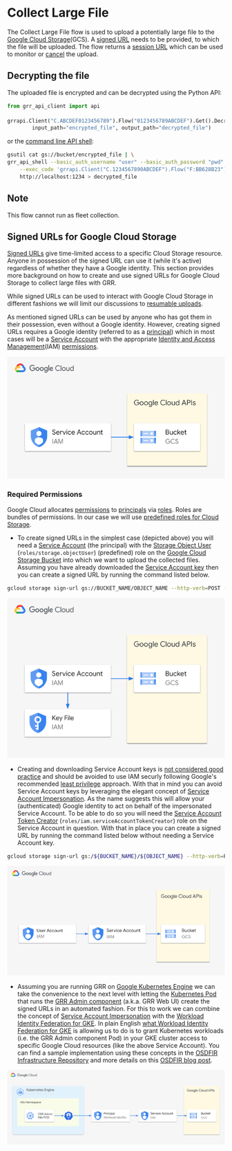 # Collect Large File

The Collect Large File flow is used to upload a potentially large file to the [Google Cloud Storage](https://cloud.google.com/storage/docs/introduction)(GCS). A [signed URL](https://cloud.google.com/storage/docs/access-control/signed-urls) needs to be provided, to which the file will be uploaded.
The flow returns a [session URL](https://cloud.google.com/storage/docs/resumable-uploads#session-uris) which can be used to monitor or [cancel](https://cloud.google.com/storage/docs/performing-resumable-uploads#cancel-upload) the upload.


## Decrypting the file

The uploaded file is encrypted and can be decrypted using the Python API:
```python
from grr_api_client import api

grrapi.Client("C.ABCDEF0123456789").Flow("0123456789ABCDEF").Get().DecryptLargeFile(
        input_path="encrypted_file", output_path="decrypted_file")
```

or the [command line API shell](https://github.com/google/grr/tree/master/api_client/python#using-command-line-api-shell):
```bash
gsutil cat gs://bucket/encrypted_file | \
grr_api_shell --basic_auth_username "user" --basic_auth_password "pwd" \
    --exec_code 'grrapi.Client("C.1234567890ABCDEF").Flow("F:BB628B23").Get().DecryptLargeFile()' \
    http://localhost:1234 > decrypted_file
```

## Note

This flow cannot run as fleet collection.

## Signed URLs for Google Cloud Storage

[Signed URLs](https://cloud.google.com/storage/docs/access-control/signed-urls) give time-limited access to a specific Cloud Storage resource. Anyone in possession of the signed URL can use it (while it's active) regardless of whether they have a Google identity.
This section provides more background on how to create and use signed URLs for Google Cloud Storage to collect large files with GRR.

While signed URLs can be used to interact with Google Cloud Storage in different fashions we will limit our discussions to [resumable uploads](https://cloud.google.com/storage/docs/access-control/signed-urls#signing-resumable).

As mentioned signed URLs can be used by anyone who has got them in their possession, even without a Google identity.
However, creating signed URLs requires a Google identity (referred to as a [principal](https://cloud.google.com/iam/docs/overview#concepts_related_identity)) which in most cases will be a [Service Account](https://cloud.google.com/iam/docs/service-account-overview) with the appropriate [Identity and Access Management](https://cloud.google.com/iam/docs/overview)(IAM) [permissions](https://cloud.google.com/iam/docs/overview#permissions).

![signed_url_overview](../images/signed_url_overview.png)


### Required Permissions

Google Cloud allocates [permissions](https://cloud.google.com/iam/docs/overview#permissions) to [principals](https://cloud.google.com/iam/docs/overview#concepts_related_identity) via [roles](https://cloud.google.com/iam/docs/overview#roles). Roles are bundles of permissions. In our case we will use [predefined roles for Cloud Storage](https://cloud.google.com/storage/docs/access-control/iam-roles).

  - To create signed URLs in the simplest case (depicted above) you will need a [Service Account](https://cloud.google.com/iam/docs/service-account-overview) (the principal) with the [Storage Object User](https://cloud.google.com/iam/docs/understanding-roles#storage.objectUser) (```roles/storage.objectUser```) (predefined) role on the [Google Cloud Storage Bucket](https://cloud.google.com/storage/docs/creating-buckets) into which we want to upload the collected files. Assuming you have already downloaded the [Service Account key](https://cloud.google.com/iam/docs/keys-create-delete) then you can create a signed URL by running the command listed below.

```bash
gcloud storage sign-url gs://BUCKET_NAME/OBJECT_NAME --http-verb=POST --headers=x-goog-resumable=start,content-type=application/octet-stream  --region=${GOOGLE_CLOUD_REGION} --duration=1h --private-key-file=/PATH/TO/KEY_FILE
```

![signed_url_sa_key](../images/signed_url_sa_key.png)

  - Creating and downloading Service Account keys is [not considered good practice](https://cloud.google.com/iam/docs/best-practices-for-managing-service-account-keys) and should be avoided to use IAM securly following Google's recommended [least privilege](https://cloud.google.com/iam/docs/using-iam-securely#least_privilege) approach. With that in mind you can avoid Service Account keys by leveraging the elegant concept of [Service Account Impersonation](https://cloud.google.com/docs/authentication/use-service-account-impersonation). As the name suggests this will allow your (authenticated) Google identity to act on behalf of the impersonated Service Account. To be able to do so you will need the [Service Account Token Creator](https://cloud.google.com/iam/docs/understanding-roles#iam.serviceAccountTokenCreator) (```roles/iam.serviceAccountTokenCreator```) role on the Service Account in question. With that in place you can create a signed URL by running the command listed below without needing a Service Account key.

```bash
gcloud storage sign-url gs:/${BUCKET_NAME}/${OBJECT_NAME} --http-verb=POST --headers=x-goog-resumable=start,content-type=application/octet-stream --region=${GOOGLE_CLOUD_REGION} --duration=1h  --impersonate-service-account=${SERVICE_ACCOUNT_NAME}@${PROJECT_ID}.iam.gserviceaccount.com
```

![signed_url_impersonation](../images/signed_url_impersonation.png)

  - Assuming you are running GRR on [Google Kubernetes Engine](https://cloud.google.com/kubernetes-engine/docs/concepts/kubernetes-engine-overview) we can take the convenience to the next level with letting the [Kubernetes Pod](https://kubernetes.io/docs/concepts/workloads/pods/) that runs the [GRR Admin component](https://grr-doc.readthedocs.io/en/v3.2.1/installing-grr-server/overview.html#web-ui) (a.k.a. GRR Web UI) create the signed URLs in an automated fashion. For this to work we can combine the concept of [Service Account Impersonation](https://cloud.google.com/docs/authentication/use-service-account-impersonation) with the [Workload Identity Federation for GKE](https://cloud.google.com/kubernetes-engine/docs/concepts/workload-identity). In plain English [what Workload Identity Federation for GKE](https://cloud.google.com/kubernetes-engine/docs/concepts/workload-identity#what_is) is allowing us to do is to grant Kubernetes workloads (i.e. the GRR Admin component Pod) in your GKE cluster access to specific Google Cloud resources (like the above Service Account). You can find a sample implementation using these concepts in the [OSDFIR Infrastructure Repository](https://github.com/daschwanden/osdfir-infrastructure/blob/main/charts/grr/README.md#2-installing-grr-on-cloud) and more details on this [OSDFIR blog post](https://osdfir.blogspot.com/2024/07/grr-with-gcs-blobstore-and-cloud-pubsub.html).

![signed_url_workload_identity](../images/signed_url_workload_identity.png)
